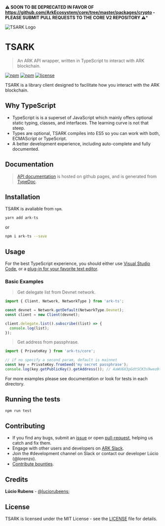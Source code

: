 **:warning: SOON TO BE DEPRECATED IN FAVOR OF https://github.com/ArkEcosystem/core/tree/master/packages/crypto - PLEASE SUBMIT PULL REQUESTS TO THE CORE V2 REPOSITORY :warning:***

![TSARK Logo](https://i.imgur.com/AyhlVoZ.png)

# TSARK

> An ARK API wrapper, written in TypeScript to interact with ARK blockchain.

[![npm](https://img.shields.io/npm/dt/ark-ts.svg)]()
[![npm](https://img.shields.io/npm/v/ark-ts.svg)]()
[![license](https://img.shields.io/github/license/arkecosystem/ark-ts.svg)]()

TSARK is a library client designed to facilitate how you interact with the ARK blockchain.

## Why TypeScript

  * TypeScript is is a superset of JavaScript which mainly offers optional static typing, classes, and interfaces. The learning curve is not that steep.
  * Types are optional, TSARK compiles into ES5 so you can work with both, ECMAScript or TypeScript.
  * A better development experience, including auto-complete and fully documented.

## Documentation

> [API documentation](https://arkecosystem.github.io/ark-ts/) is hosted on github pages, and is generated from [TypeDoc](https://github.com/TypeStrong/typedoc).

## Installation

TSARK is avaliable from `npm`.

```bash
yarn add ark-ts
```

or

```bash
npm i ark-ts --save
```

## Usage

For the best TypeScript experience, you should either use [Visual Studio Code](http://code.visualstudio.com/), or a [plug-in for your favorite text editor](https://github.com/Microsoft/TypeScript/wiki/TypeScript-Editor-Support).

### Basic Examples

> Get delegate list from Devnet network.

```js
import { Client, Network, NetworkType } from 'ark-ts';

const devnet = Network.getDefault(NetworkType.Devnet);
const client = new Client(devnet);

client.delegate.list().subscribe((list) => {
  console.log(list);
});
```

> Get address from passphrase.

```js
import { PrivateKey } from 'ark-ts/core';

// if no specify a second param, default is mainnet
const key = PrivateKey.fromSeed('my secret passphrase');
console.log(key.getPublicKey().getAddress()); // AaWU6X3pGdtSCK3s9weo9tjth64F3hixgT
```

For more examples please see documentation or look for tests in each directory.

## Running the tests

```bash
npm run test
```

## Contributing

  * If you find any bugs, submit an [issue](../../issues) or open [pull-request](../../pulls), helping us catch and fix them.
  * Engage with other users and developers on [ARK Slack](https://ark.io/slack/).
  * Join the #development channel on Slack or contact our developer Lúcio (@lorenzo).
  * [Contribute bounties](./CONTRIBUTING.md).

## Credits

**Lúcio Rubens** - [@luciorubeens](https://github.com/luciorubeens);

## License

TSARK is licensed under the MIT License - see the [LICENSE](./LICENSE) file for details.
